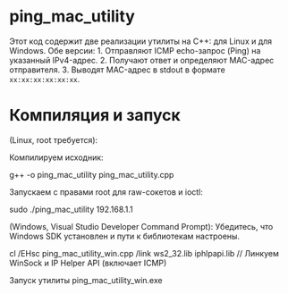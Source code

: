 # ping_mac_utility
Этот код содержит две реализации утилиты на C++: для Linux и для Windows. Обе версии: 1. Отправляют ICMP echo-запрос (Ping) на указанный IPv4-адрес. 2. Получают ответ и определяют MAC-адрес отправителя. 3. Выводят MAC-адрес в stdout в формате `xx:xx:xx:xx:xx:xx`.

# Компиляция и запуск
(Linux, root требуется):

Компилируем исходник:

g++ -o ping_mac_utility ping_mac_utility.cpp

Запускаем с правами root для raw-сокетов и ioctl:

sudo ./ping_mac_utility 192.168.1.1

(Windows, Visual Studio Developer Command Prompt):
Убедитесь, что Windows SDK установлен и пути к библиотекам настроены.

cl /EHsc ping_mac_utility_win.cpp /link ws2_32.lib iphlpapi.lib  // Линкуем WinSock и IP Helper API (включает ICMP)

Запуск утилиты
ping_mac_utility_win.exe <ip address>
